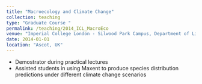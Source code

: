 ```yaml
---
title: "Macroecology and Climate Change"
collection: teaching
type: "Graduate Course "
permalink: /teaching/2014_ICL_MacroEco
venue: "Imperial College London - Silwood Park Campus, Department of Life Sciences"
date: 2014-01-01
location: "Ascot, UK"
---
```


- Demostrator during practical lectures
- Assisted students in using Maxent to produce species distribution predictions under different climate change scenarios

